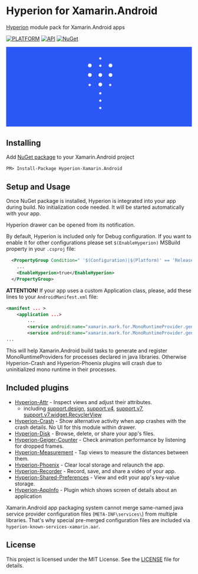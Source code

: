 # Hyperion for Xamarin.Android

[Hyperion](https://github.com/willowtreeapps/Hyperion-Android) module pack for Xamarin.Android apps

[![PLATFORM](https://img.shields.io/badge/platform-Xamarin.Android-lightgrey)]() [![API](https://img.shields.io/badge/API-15%2B-brightgreen)]() [![NuGet](https://img.shields.io/nuget/v/Hyperion-Xamarin.Android)](https://www.nuget.org/packages/Hyperion-Xamarin.Android)

![Hyperion Logo](art/logo.png)

## Installing

Add [NuGet package](https://www.nuget.org/packages/Hyperion-Xamarin.Android) to your Xamarin.Android project

```
PM> Install-Package Hyperion-Xamarin.Android
```

## Setup and Usage

Once NuGet package is installed, Hyperion is integrated into your app during build. No initialization code needed. It will be started automatically with your app.

Hyperion drawer can be opened from its notification.

By default, Hyperion is included only for Debug configuration.
If you want to enable it for other configurations please set `$(EnableHyperion)` MSBuild property in your `.csproj` file:
```xml
  <PropertyGroup Condition=" '$(Configuration)|$(Platform)' == 'Release|AnyCPU' ">
    ...
    <EnableHyperion>true</EnableHyperion>
  </PropertyGroup>
```

**ATTENTION!** If your app uses a custom Application class, please, add these lines to your `AndroidManifest.xml` file:
```xml
<manifest ... >
	<application ...>
		...
		<service android:name="xamarin.mark.for.MonoRuntimeProvider.generation" android:process=":crash" />
		<service android:name="xamarin.mark.for.MonoRuntimeProvider.generation" android:process=":phoenix" />
...
```
This will help Xamarin.Android build tasks to generate and register MonoRuntimeProviders for processes declared in java libraries. 
Otherwise Hyperion-Crash and Hyperion-Phoenix plugins will crash due to uninitialized mono runtime in their processes.

## Included plugins

- [Hyperion-Attr](https://github.com/willowtreeapps/Hyperion-Android/tree/develop/hyperion-attr) - Inspect views and adjust their attributes.
	+ including [support.design](https://github.com/willowtreeapps/Hyperion-Android/tree/develop/hyperion-attr-design), [support.v4](https://github.com/willowtreeapps/Hyperion-Android/tree/develop/hyperion-attr-support-v4), [support.v7](https://github.com/willowtreeapps/Hyperion-Android/tree/develop/hyperion-attr-appcompat-v7), [support.v7.widget.RecyclerView](https://github.com/willowtreeapps/Hyperion-Android/tree/develop/hyperion-attr-recyclerview)
- [Hyperion-Crash](https://github.com/willowtreeapps/Hyperion-Android/tree/develop/hyperion-crash) - Show alternative activity when app crashes with the crash details. No UI for this module within drawer.
- [Hyperion-Disk](https://github.com/willowtreeapps/Hyperion-Android/tree/develop/hyperion-disk) - Browse, delete, or share your app\'s files.
- [Hyperion-Geiger-Counter](https://github.com/willowtreeapps/Hyperion-Android/tree/develop/hyperion-geiger-counter) - Check animation performance by listening for dropped frames.
- [Hyperion-Measurement](https://github.com/willowtreeapps/Hyperion-Android/tree/develop/hyperion-measurement) - Tap views to measure the distances between them.
- [Hyperion-Phoenix](https://github.com/willowtreeapps/Hyperion-Android/tree/develop/hyperion-phoenix) - Clear local storage and relaunch the app.
- [Hyperion-Recorder](https://github.com/willowtreeapps/Hyperion-Android/tree/develop/hyperion-recorder) - Record, save, and share a video of your app.
- [Hyperion-Shared-Preferences](https://github.com/willowtreeapps/Hyperion-Android/tree/develop/hyperion-shared-preferences) - View and edit your app\'s key-value storage.
- [Hyperion-AppInfo](https://github.com/STAR-ZERO/Hyperion-AppInfo) - Plugin which shows screen of details about an application

Xamarin.Android app packaging system cannot merge same-named java service provider configuration files (`META-INF\services\`) from multiple libraries.
That's why special pre-merged configuration files are included via `hyperion-known-services-xamarin.aar`.

## License

This project is licensed under the MIT License. See the [LICENSE](LICENSE) file for details.
